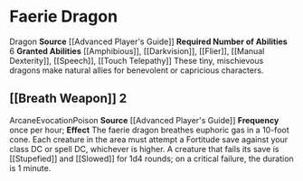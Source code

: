 ﻿---
id: '1'
name: Faerie Dragon
source: '[[DATABASE/source/Advanced Player''s Guide|Advanced Player''s Guide]]'
trait: null

---
# Faerie Dragon

<span class="item-trait">Dragon</span>
**Source** [[Advanced Player's Guide]] 
**Required Number of Abilities** 6
**Granted Abilities** [[Amphibious]], [[Darkvision]], [[Flier]], [[Manual Dexterity]], [[Speech]], [[Touch Telepathy]]
These tiny, mischievous dragons make natural allies for benevolent or capricious characters.

## [[Breath Weapon]] <span class="action-icon">2</span>

<span class="item-trait">Arcane</span><span class="item-trait">Evocation</span><span class="item-trait">Poison</span>
**Source** [[Advanced Player's Guide]] 
**Frequency** once per hour; **Effect** The faerie dragon breathes euphoric gas in a 10-foot cone. Each creature in the area must attempt a Fortitude save against your class DC or spell DC, whichever is higher. A creature that fails its save is [[Stupefied]] and [[Slowed]] for 1d4 rounds; on a critical failure, the duration is 1 minute.